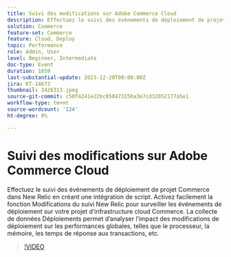 ```yaml
---
title: Suivi des modifications sur Adobe Commerce Cloud
description: Effectuez le suivi des événements de déploiement de projet Commerce dans New Relic en créant une intégration de script. Activez facilement la fonction Modifications du suivi New Relic pour surveiller les événements de déploiement sur votre projet d’infrastructure cloud Commerce. La collecte de données Déploiements permet d’analyser l’impact des modifications de déploiement sur les performances globales, telles que le processeur, la mémoire, les temps de réponse aux transactions, etc.
solution: Commerce
feature-set: Commerce
feature: Cloud, Deploy
topic: Performance
role: Admin, User
level: Beginner, Intermediate
doc-type: Event
duration: 1859
last-substantial-update: 2023-12-20T00:00:00Z
jira: KT-14673
thumbnail: 3426313.jpeg
source-git-commit: c50f4241e22bc858473156a3e7cd32052177a5e1
workflow-type: tm+mt
source-wordcount: '124'
ht-degree: 0%

---
```



# Suivi des modifications sur Adobe Commerce Cloud

Effectuez le suivi des événements de déploiement de projet Commerce dans New Relic en créant une intégration de script. Activez facilement la fonction Modifications du suivi New Relic pour surveiller les événements de déploiement sur votre projet d’infrastructure cloud Commerce. La collecte de données Déploiements permet d’analyser l’impact des modifications de déploiement sur les performances globales, telles que le processeur, la mémoire, les temps de réponse aux transactions, etc.

>[!VIDEO](https://video.tv.adobe.com/v/3426313/?learn=on)
